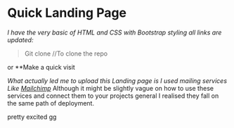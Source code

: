 # Quick Landing Page

_I have the very basic of HTML and CSS with Bootstrap styling all links are updated:_

> Git clone //To clone the repo

or **Make a quick visit

_What actually led me to upload this Landing page is I used mailing services Like [Mailchimp](https://mailchimp.com/)_
Although it might be slightly vague on how to use these services and connect them to 
your projects general I realised they fall on the same path of deployment.

pretty excited gg
